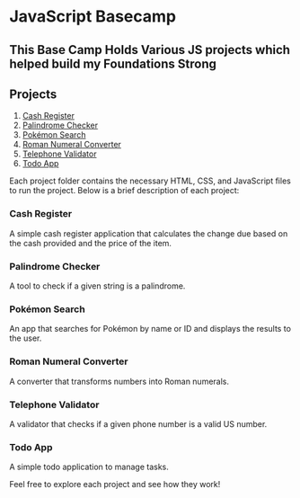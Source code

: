 # JavaScript Basecamp

<h2>This Base Camp Holds Various JS projects which helped build my Foundations Strong</h2>

## Projects

1. [Cash Register](CashRegister/)
2. [Palindrome Checker](Palindrome/)
3. [Pokémon Search](PokemonSearch/)
4. [Roman Numeral Converter](Roman_Num/)
5. [Telephone Validator](Tel_Val/)
6. [Todo App](todo-app/)

Each project folder contains the necessary HTML, CSS, and JavaScript files to run the project. Below is a brief description of each project:

### Cash Register

A simple cash register application that calculates the change due based on the cash provided and the price of the item.

### Palindrome Checker

A tool to check if a given string is a palindrome.

### Pokémon Search

An app that searches for Pokémon by name or ID and displays the results to the user.

### Roman Numeral Converter

A converter that transforms numbers into Roman numerals.

### Telephone Validator

A validator that checks if a given phone number is a valid US number.

### Todo App

A simple todo application to manage tasks.

Feel free to explore each project and see how they work!

